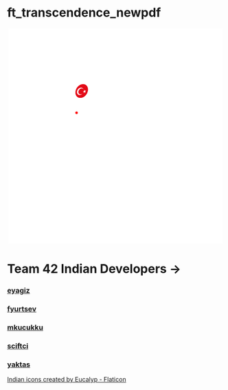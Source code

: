 # ft_transcendence_newpdf

<p align="center">
    <img src="./logo.png"/>
</p>

# Team 42 Indian Developers ->
### [eyagiz](https://github.com/fleizean)
### [fyurtsev](https://github.com/fyurtsev)
### [mkucukku](https://github.com/mstfkucukkurt)
### [sciftci](https://github.com/temasictfic)
### [yaktas](https://github.com/yeaktas)

<a href="https://www.flaticon.com/free-icons/indian" title="indian icons">Indian icons created by Eucalyp - Flaticon</a>
